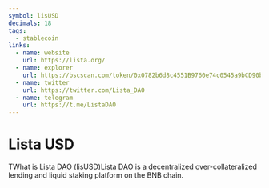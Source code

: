 ```yaml
---
symbol: lisUSD
decimals: 18
tags:
  - stablecoin
links:
  - name: website
    url: https://lista.org/
  - name: explorer
    url: https://bscscan.com/token/0x0782b6d8c4551B9760e74c0545a9bCD90bdc41E5
  - name: twitter
    url: https://twitter.com/Lista_DAO
  - name: telegram
    url: https://t.me/ListaDAO
---
```


# Lista USD

TWhat is Lista DAO (lisUSD)Lista DAO is a decentralized over-collateralized lending and liquid staking platform on the BNB chain.
